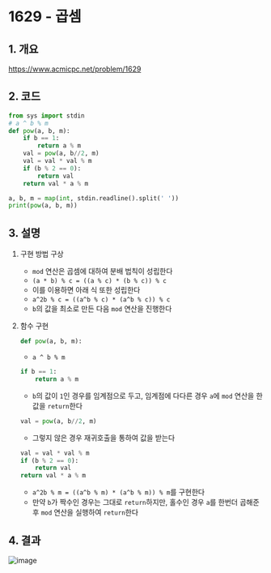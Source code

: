 # 1629 - 곱셈

## 1. 개요

https://www.acmicpc.net/problem/1629

## 2. 코드

```python
from sys import stdin
# a ^ b % m
def pow(a, b, m):
    if b == 1:
        return a % m
    val = pow(a, b//2, m)
    val = val * val % m
    if (b % 2 == 0):
        return val
    return val * a % m

a, b, m = map(int, stdin.readline().split(' '))
print(pow(a, b, m))
```

## 3. 설명

1. 구현 방법 구상

    - `mod` 연산은 곱셈에 대하여 분배 법칙이 성립한다
    - `(a * b) % c = ((a % c) * (b % c)) % c`
    - 이를 이용하면 아래 식 또한 성립한다
    - `a^2b % c = ((a^b % c) * (a^b % c)) % c`
    - `b`의 값을 최소로 만든 다음 `mod` 연산을 진행한다

2. 함수 구현

    ```python
    def pow(a, b, m):
    ```
    - `a ^ b % m`

    ```python
    if b == 1:
        return a % m
    ```
    - `b`의 값이 `1`인 경우를 임계점으로 두고, 임계점에 다다른 경우 `a`에 `mod` 연산을 한 값을 `return`한다
    ```python
    val = pow(a, b//2, m)
    ```
    - 그렇지 않은 경우 재귀호출을 통하여 값을 받는다

    ```python
    val = val * val % m
    if (b % 2 == 0):
        return val
    return val * a % m
    ```
    - `a^2b % m = ((a^b % m) * (a^b % m)) % m`를 구현한다
    - 만약 `b`가 짝수인 경우는 그대로 `return`하지만, 홀수인 경우 `a`를 한번더 곱해준 후 `mod` 연산을 실행하여 `return`한다

## 4. 결과
![image](https://user-images.githubusercontent.com/29600820/90531528-2128bb80-e1b1-11ea-8720-2aeba99ad293.png)